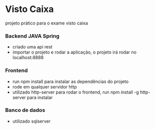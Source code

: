 # Visto Caixa

projeto prático para o exame visto caixa

### Backend JAVA Spring
- criado uma api rest
- importar o projeto e rodar a aplicação, o projeto irá rodar no localhost:8888

### Frontend
- run npm install para instalar as dependências do projeto
- rode em qualquer servidor http
- utilizado http-server para rodar o frontend, run npm install -g http-server para instalar

### Banco de dados
- utilizado sqlserver
